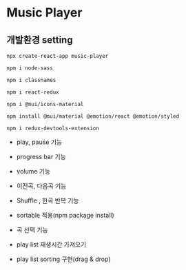 # Music Player

## 개발환경 setting

`npx create-react-app music-player`

`npm i node-sass`

`npm i classnames`

`npm i react-redux`

`npm i @mui/icons-material`

`npm install @mui/material @emotion/react @emotion/styled`

`npm i redux-devtools-extension`

- play, pause 기능

- progress bar 기능

- volume 기능

- 이전곡, 다음곡 기능

- Shuffle , 한곡 반복 기능

- sortable 적용(npm package install)

- 곡 선택 기능

- play list 재생시간 가져오기

- play list sorting 구현(drag & drop)
